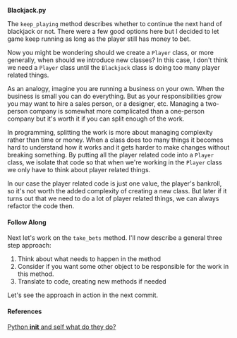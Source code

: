 **Blackjack.py**

The `keep_playing` method describes whether to continue the next hand of
blackjack or not. There were a few good options here but I decided to let game
keep running as long as the player still has money to bet.

Now you might be wondering should we create a `Player` class, or more generally,
when should we introduce new classes? In this case, I don't think we need a
`Player` class until the `Blackjack` class is doing too many player related
things.

As an analogy, imagine you are running a business on your own. When the business
is small you can do everything. But as your responsibilities grow you may want
to hire a sales person, or a designer, etc. Managing a two-person company is
somewhat more complicated than a one-person company but it's worth it if you can
split enough of the work.

In programming, splitting the work is more about managing complexity rather than
time or money. When a class does too many things it becomes hard to understand
how it works and it gets harder to make changes without breaking something. By
putting all the player related code into a `Player` class, we isolate that code
so that when we're working in the `Player` class we only have to think about
player related things.

In our case the player related code is just one value, the player's bankroll, so
it's not worth the added complexity of creating a new class. But later if it
turns out that we need to do a lot of player related things, we can always
refactor the code then.

#### Follow Along
Next let's work on the `take_bets` method. I'll now describe a general three
step approach:

1. Think about what needs to happen in the method
2. Consider if you want some other object to be responsible for the work in this
method.
3. Translate to code, creating new methods if needed

Let's see the approach in action in the next commit.

#### References
[Python __init__ and self what do they do?](https://stackoverflow.com/questions/625083/python-init-and-self-what-do-they-do)